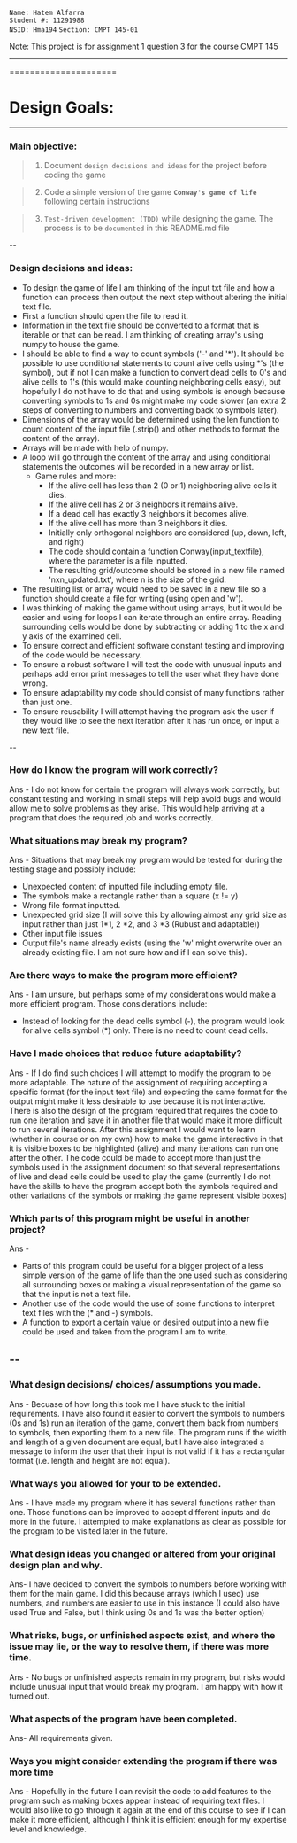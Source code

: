 `Name: Hatem Alfarra`  
`Student #: 11291988`  
`NSID: Hma194` 
`Section: CMPT 145-01`

Note: This project is for assignment 1 question 3 for the course CMPT 145

---------------------------------
=====================

# Design Goals:
**            **

### Main objective: 

> 1. Document `design decisions and ideas` for the project before coding the game
 
> 2. Code a simple version of the game **`Conway's game of life`** following certain instructions

> 3. `Test-driven development (TDD)` while designing the game. The process is to be `documented` in this README.md file


--

### **Design decisions and ideas:**

- To design the game of life I am thinking of the input txt file and how a function can process then output the next step without altering the initial text file.
- First a function should open the file to read it.
- Information in the text file should be converted to a format that is iterable or that can be read. I am thinking of creating array's using numpy to house the game.
- I should be able to find a way to count symbols ('-' and '*'). It should be possible to use conditional statements to count alive cells using *'s (the symbol), but if not I can make a function to convert dead cells to 0's and alive cells to 1's (this would make counting neighboring cells easy), but hopefully I do not have to do that and using symbols is enough because converting symbols to 1s and 0s might make my code slower (an extra 2 steps of converting to numbers and converting back to symbols later).
- Dimensions of the array would be determined using the len function to count content of the input file (.strip() and other methods to format the content of the array).
- Arrays will be made with help of numpy.
- A loop will go through the content of the array and using conditional statements the outcomes will be recorded in a new array or list.
  - Game rules and more: 
    - If the alive cell has less than 2 (0 or 1) neighboring alive cells it dies.
    - If the alive cell has 2 or 3 neighbors it remains alive.
    - If a dead cell has exactly 3 neighbors it becomes alive.
    - If the alive cell has more than 3 neighbors it dies.
    - Initially only orthogonal neighbors are considered (up, down, left, and right)
    - The code should contain a function Conway(input_textfile), where the parameter is a file inputted.
    - The resulting grid/outcome should be stored in a new file named 'nxn_updated.txt', where n is the size of the grid.
- The resulting list or array would need to be saved in a new file so a function should create a file for writing (using open and 'w').
- I was thinking of making the game without using arrays, but it would be easier and using for loops I can iterate through an entire array. Reading surrounding cells would be done by subtracting or adding 1 to the x and y axis of the examined cell.
- To ensure correct and efficient software constant testing and improving of the code would be necessary.
- To ensure a robust software I will test the code with unusual inputs and perhaps add error print messages to tell the user what they have done wrong.
- To ensure adaptability my code should consist of many functions rather than just one. 
- To ensure reusability I will attempt having the program ask the user if they would like to see the next iteration after it has run once, or input a new text file. 

--

### **How do I know the program will work correctly?**

Ans - I do not know for certain the program will always work correctly, but constant testing and working in small steps will help avoid bugs and would allow me to solve problems as they arise. This would help arriving at a program that does the required job and works correctly.

### **What situations may break my program?**

Ans - Situations that may break my program would be tested for during the testing stage and possibly include:
* Unexpected content of inputted file including empty file.
* The symbols make a rectangle rather than a square (x != y)
* Wrong file format inputted.
* Unexpected grid size (I will solve this by allowing almost any grid size as input rather than just 1*1, 2 *2, and 3 *3 (Rubust and adaptable))
* Other input file issues
* Output file's name already exists (using the 'w' might overwrite over an already existing file. I am not sure how and if I can solve this).


### **Are there ways to make the program more efficient?**

Ans - I am unsure, but perhaps some of my considerations would make a more efficient program. Those considerations include: 

* Instead of looking for the dead cells symbol (-), the program would look for alive cells symbol (*) only. There is no need to count dead cells.



### **Have I made choices that reduce future adaptability?**

Ans - If I do find such choices I will attempt to modify the program to be more adaptable. 
The nature of the assignment of requiring accepting a specific format (for the input text file) and expecting the same format for the output might make it less desirable to use because it is not interactive. There is also the design of the program required that requires the code to run one iteration and save it in another file that would make it more difficult to run several iterations.
After this assignment I would want to learn (whether in course or on my own) how to make the game interactive in that it is visible boxes to be highlighted (alive) and many iterations can run one after the other.
The code could be made to accept more than just the symbols used in the assignment document so that several representations of live and dead cells could be used to play the game (currently I do not have the skills to have the program accept both the symbols required and other variations of the symbols or making the game represent visible boxes)




### **Which parts of this program might be useful in another project?**

Ans - 
* Parts of this program could be useful for a bigger project of a less simple version of the game of life than the one used such as considering all surrounding boxes or making a visual representation of the game so that the input is not a text file.
* Another use of the code would the use of some functions to interpret text files with the (* and -) symbols. 
* A function to export a certain value or desired output into a new file could be used and taken from the program I am to write.


--
--


### What design decisions/ choices/ assumptions you made.

Ans - Becuase of how long this took me I have stuck to the initial requirements. I have also found it easier to convert the symbols to numbers (0s and 1s) run an iteration of the game, convert them back from numbers to symbols, then exporting them to a new file.
The program runs if the width and length of a given document are equal, but I have also integrated a message to inform the user that their input is not valid if it has a rectangular format (i.e. length and height are not equal).

### What ways you allowed for your to be extended.

Ans - I have made my program where it has several functions rather than one. Those functions can be improved to accept different inputs and do more in the future. I attempted to make explanations as clear as possible for the program to be visited later in the future.

### What design ideas you changed or altered from your original design plan and why.

Ans- I have decided to convert the symbols to numbers before working with them for the main game. I did this because arrays (which I used) use numbers, and numbers are easier to use in this instance (I could also have used True and False, but I think using 0s and 1s was the better option)

### What risks, bugs, or unfinished aspects exist, and where the issue may lie, or the way to resolve them, if there was more time.

Ans - No bugs or unfinished aspects remain in my program, but risks would include unusual input that would break my program. I am happy with how it turned out.

### What aspects of the program have been completed.

Ans- All requirements given. 

### Ways you might consider extending the program if there was more time

Ans - Hopefully in the future I can revisit the code to add features to the program such as making boxes appear instead of requiring text files. I would also like to go through it again at the end of this course to see if I can make it more efficient, although I think it is efficient enough for my expertise level and knowledge.

